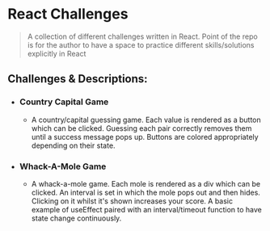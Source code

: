 # React Challenges

> A collection of different challenges written in React. Point of the repo is for the author to have a space to practice different skills/solutions explicitly in React

## Challenges & Descriptions:

- ### Country Capital Game

  - A country/capital guessing game. Each value is rendered as a button which can be clicked. Guessing each pair correctly removes them until a success message pops up. Buttons are colored appropriately depending on their state.

- ### Whack-A-Mole Game
  - A whack-a-mole game. Each mole is rendered as a div which can be clicked. An interval is set in which the mole pops out and then hides. Clicking on it whilst it's shown increases your score. A basic example of useEffect paired with an interval/timeout function to have state change continuously.
